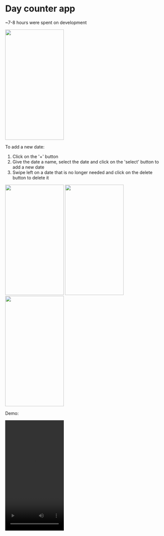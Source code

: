 # Day counter app

~7-8 hours were spent on development

<img src="https://i.imgur.com/MHIa37m.png" width="188" height="354">

To add a new date:

1. Click on the '+' button
2. Give the date a name, select the date and click on the 'select' button to add a new date
3. Swipe left on a date that is no longer needed and click on the delete button to delete it

<img src="https://i.imgur.com/lEoNmVn.png" width="188" height="354"> <img src="https://i.imgur.com/iynD9SZ.png" width="188" height="354"> <img src="https://i.imgur.com/DfyRaVk.png" width="188" height="354">

Demo:

<video src="https://i.imgur.com/uSJgq8C.mp4" width="188" height="354" autoplay loop>